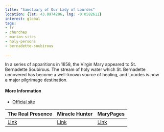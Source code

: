 ```yaml
---
title: "Sanctuary of Our Lady of Lourdes"
location: {lat: 43.0974206, lng: -0.0582611}
interest: global
tags:
- fr
- churches
- marian-sites
- holy-persons
- bernadette-soubirous

---
```



In a series of apparitions in 1858, the Virgin Mary appeared to St. Bernadette Soubirous.  The stream of holy water which St. Bernadette uncovered has become a well-known source of healing, and Lourdes is now a major pilgrimage destination.

#### More Information

* [Official site](https://www.lourdes-france.org/)


| The Real Presence | Miracle Hunter | MaryPages |
| --- | --- | --- |
| [Link](http://www.therealpresence.org/eucharst/misc/BVM/40_LOURDES_140x96.pdf) | [Link](https://www.miraclehunter.com/marian_apparitions/approved_apparitions/lourdes/index.html) | [Link](https://www.marypages.com/lourdes-(frankrijk)-1858/) |





